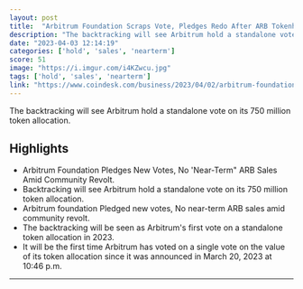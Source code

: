```yaml
---
layout: post
title:  "Arbitrum Foundation Scraps Vote, Pledges Redo After ARB Tokenholders Revolt"
description: "The backtracking will see Arbitrum hold a standalone vote on its 750 million token allocation."
date: "2023-04-03 12:14:19"
categories: ['hold', 'sales', 'nearterm']
score: 51
image: "https://i.imgur.com/i4KZwcu.jpg"
tags: ['hold', 'sales', 'nearterm']
link: "https://www.coindesk.com/business/2023/04/02/arbitrum-foundation-scraps-vote-pledges-redo-after-arb-tokenholders-revolt/?outputType=amp"
---
```


The backtracking will see Arbitrum hold a standalone vote on its 750 million token allocation.

## Highlights

- Arbitrum Foundation Pledges New Votes, No 'Near-Term" ARB Sales Amid Community Revolt.
- Backtracking will see Arbitrum hold a standalone vote on its 750 million token allocation.
- Arbitrum foundation Pledged new votes, No near-term ARB sales amid community revolt.
- The backtracking will be seen as Arbitrum's first vote on a standalone token allocation in 2023.
- It will be the first time Arbitrum has voted on a single vote on the value of its token allocation since it was announced in March 20, 2023 at 10:46 p.m.

---
